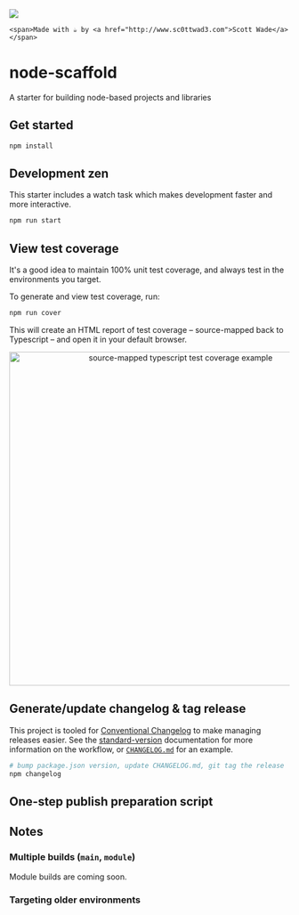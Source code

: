<img src="https://tse4.mm.bing.net/th?id=OIP.kinfImMcVjQ7kp0vqNVygwFWC2&w=273&h=160&c=7&qlt=90&o=4&dpr=2.5&pid=1.7">


```
<span>Made with ☕️ by <a href="http://www.sc0ttwad3.com">Scott Wade</a></span>
```

# node-scaffold

A starter for building node-based projects and libraries

## Get started

```bash
npm install
```

## Development zen

This starter includes a watch task which makes development faster and more interactive.

```bash
npm run start
```

## View test coverage

It's a good idea to maintain 100% unit test coverage, and always test in the environments you target.

To generate and view test coverage, run:

```bash
npm run cover
```

This will create an HTML report of test coverage – source-mapped back to Typescript – and open it in your default browser.

<p align="center">
  <img height="600" alt="source-mapped typescript test coverage example" src="https://cloud.githubusercontent.com/assets/904007/22909301/5164c83a-f221-11e6-9d7c-72c924fde450.png">
</p>

## Generate/update changelog & tag release

This project is tooled for [Conventional Changelog](https://github.com/conventional-changelog/conventional-changelog) to make managing releases easier. See the [standard-version](https://github.com/conventional-changelog/standard-version) documentation for more information on the workflow, or [`CHANGELOG.md`](CHANGELOG.md) for an example.

```bash
# bump package.json version, update CHANGELOG.md, git tag the release
npm changelog
```

## One-step publish preparation script

## Notes

### Multiple builds (`main`, `module`)

Module builds are coming soon.

### Targeting older environments
